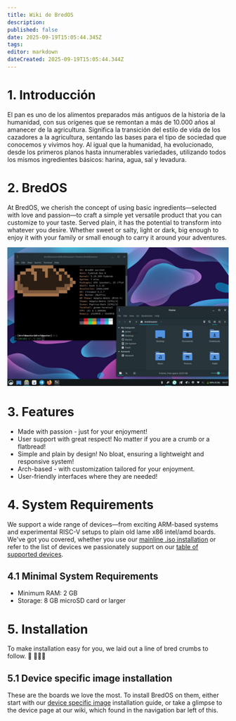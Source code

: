 ```yaml
---
title: Wiki de BredOS
description:
published: false
date: 2025-09-19T15:05:44.345Z
tags:
editor: markdown
dateCreated: 2025-09-19T15:05:44.344Z
---
```


# 1. Introducción

El pan es uno de los alimentos preparados más antiguos de la historia de la humanidad, con sus orígenes que se remontan a más de 10.000 años al amanecer de la agricultura. Significa la transición del estilo de vida de los cazadores a la agricultura, sentando las bases para el tipo de sociedad que conocemos y vivimos hoy. Al igual que la humanidad, ha evolucionado, desde los primeros planos hasta innumerables variedades, utilizando todos los mismos ingredientes básicos: harina, agua, sal y levadura.

# 2. BredOS

At BredOS, we cherish the concept of using basic ingredients—selected with love and passion—to craft a simple yet versatile product that you can customize to your taste. Served plain, it has the potential to transform into whatever you desire. Whether sweet or salty, light or dark, big enough to enjoy it with your family or small enough to carry it around your adventures.

![](https://github.com/LinuxDroidMaster/Fydetab-Duo-DroidMaster-wiki/raw/main/Images/Linux/BredOS/preview.jpg)

# 3. Features

- Made with passion - just for your enjoyment!
- User support with great respect! No matter if you are a crumb or a flatbread!
- Simple and plain by design! No bloat, ensuring a lightweight and responsive system!
- Arch-based - with customization tailored for your enjoyment.
- User-friendly interfaces where they are needed!

# 4. System Requirements

We support a wide range of devices—from exciting ARM-based systems and experimental RISC-V setups to plain old lame x86 intel/amd boards. We've got you covered, whether you use our [mainline .iso installation](/en/install/Installation-with-ISO) or refer to the list of devices we passionately support on our [table of supported devices](/en/table-of-supported-devices).

## 4.1 Minimal System Requirements

- Minimum RAM: 2 GB
- Storage: 8 GB microSD card or larger

# 5. Installation

To make installation easy for you, we laid out a line of bred crumbs to follow. 🍞 🔸🔸🔸

## 5.1 Device specific image installation

These are the boards we love the most. To install BredOS on them, either start with our [device specific image](/en/install/device-specific-image) installation guide, or take a glimpse to the device page at our wiki, which found in the navigation bar left of this.